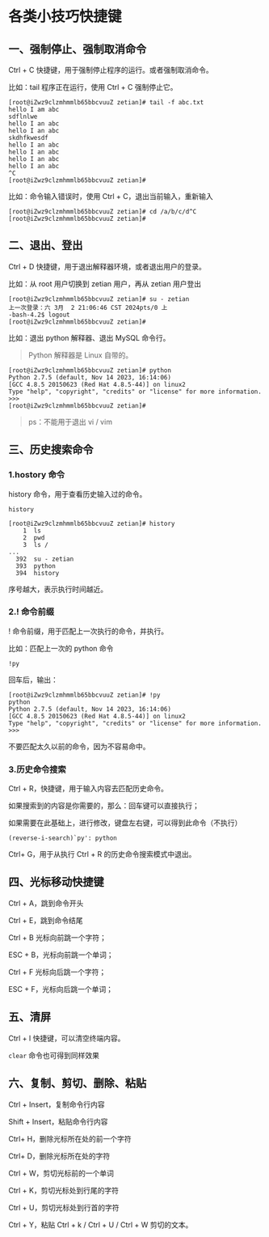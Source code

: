 # 各类小技巧快捷键

## 一、强制停止、强制取消命令

Ctrl + C 快捷键，用于强制停止程序的运行。或者强制取消命令。

比如：tail 程序正在运行，使用 Ctrl + C 强制停止它。

```shell
[root@iZwz9clzmhmmlb65bbcvuuZ zetian]# tail -f abc.txt
hello I am abc
sdflnlwe
hello I an abc
hello I an abc
skdhfkwesdf
hello I an abc
hello I an abc
hello I an abc
hello I an abc
^C
[root@iZwz9clzmhmmlb65bbcvuuZ zetian]#
```

比如：命令输入错误时，使用 Ctrl + C，退出当前输入，重新输入

```shell
[root@iZwz9clzmhmmlb65bbcvuuZ zetian]# cd /a/b/c/d^C
[root@iZwz9clzmhmmlb65bbcvuuZ zetian]#
```

## 二、退出、登出

Ctrl + D 快捷键，用于退出解释器环境，或者退出用户的登录。

比如：从 root 用户切换到 zetian 用户，再从 zetian 用户登出

```shell
[root@iZwz9clzmhmmlb65bbcvuuZ zetian]# su - zetian
上一次登录：六 3月  2 21:06:46 CST 2024pts/0 上
-bash-4.2$ logout
[root@iZwz9clzmhmmlb65bbcvuuZ zetian]#
```

比如：退出 python 解释器、退出 MySQL 命令行。

> Python 解释器是 Linux 自带的。

```shell
[root@iZwz9clzmhmmlb65bbcvuuZ zetian]# python
Python 2.7.5 (default, Nov 14 2023, 16:14:06)
[GCC 4.8.5 20150623 (Red Hat 4.8.5-44)] on linux2
Type "help", "copyright", "credits" or "license" for more information.
>>>
[root@iZwz9clzmhmmlb65bbcvuuZ zetian]#
```

> ps：不能用于退出 vi / vim

## 三、历史搜索命令

### 1.hostory 命令

history 命令，用于查看历史输入过的命令。

```shell
history
```

```shell
[root@iZwz9clzmhmmlb65bbcvuuZ zetian]# history
    1  ls
    2  pwd
    3  ls /
...
  392  su - zetian
  393  python
  394  history
```

序号越大，表示执行时间越近。

### 2.! 命令前缀

! 命令前缀，用于匹配上一次执行的命令，并执行。

比如：匹配上一次的 python 命令

```shell
!py
```

回车后，输出：

```shell
[root@iZwz9clzmhmmlb65bbcvuuZ zetian]# !py
python
Python 2.7.5 (default, Nov 14 2023, 16:14:06)
[GCC 4.8.5 20150623 (Red Hat 4.8.5-44)] on linux2
Type "help", "copyright", "credits" or "license" for more information.
>>>
```

不要匹配太久以前的命令，因为不容易命中。

### 3.历史命令搜索

Ctrl + R，快捷键，用于输入内容去匹配历史命令。

如果搜索到的内容是你需要的，那么：回车键可以直接执行；

如果需要在此基础上，进行修改，键盘左右键，可以得到此命令（不执行）

```shell
(reverse-i-search)`py': python
```

Ctrl+ G，用于从执行 Ctrl + R 的历史命令搜索模式中退出。

## 四、光标移动快捷键

Ctrl + A，跳到命令开头

Ctrl + E，跳到命令结尾

Ctrl + B 光标向前跳一个字符；

ESC + B，光标向前跳一个单词；

Ctrl + F 光标向后跳一个字符；

ESC + F，光标向后跳一个单词；

## 五、清屏

Ctrl + l 快捷键，可以清空终端内容。

`clear` 命令也可得到同样效果

## 六、复制、剪切、删除、粘贴

Ctrl + Insert，复制命令行内容

Shift + Insert，粘贴命令行内容

Ctrl+ H，删除光标所在处的前一个字符

Ctrl+ D，删除光标所在处的字符

Ctrl + W，剪切光标前的一个单词

Ctrl + K，剪切光标处到行尾的字符

Ctrl + U，剪切光标处到行首的字符

Ctrl + Y，粘贴 Ctrl + k / Ctrl + U / Ctrl + W 剪切的文本。
